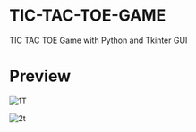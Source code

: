# TIC-TAC-TOE-GAME
TIC TAC TOE Game with Python and Tkinter GUI

# Preview
![1T](https://user-images.githubusercontent.com/64741449/87946174-4f867e80-cabf-11ea-9520-5faa8feb90e7.png)


![2t](https://user-images.githubusercontent.com/64741449/87946352-8492d100-cabf-11ea-9dd0-15f014386622.png)

